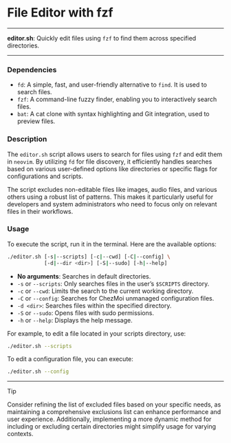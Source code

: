 # File Editor with fzf 

---

**editor.sh**: Quickly edit files using `fzf` to find them across specified directories.

---

### Dependencies

- `fd`: A simple, fast, and user-friendly alternative to `find`. It is used to search files.
- `fzf`: A command-line fuzzy finder, enabling you to interactively search files.
- `bat`: A cat clone with syntax highlighting and Git integration, used to preview files.

### Description

The `editor.sh` script allows users to search for files using `fzf` and edit them in `neovim`. By utilizing `fd` for file discovery, it efficiently handles searches based on various user-defined options like directories or specific flags for configurations and scripts.

The script excludes non-editable files like images, audio files, and various others using a robust list of patterns. This makes it particularly useful for developers and system administrators who need to focus only on relevant files in their workflows.

### Usage

To execute the script, run it in the terminal. Here are the available options:

```bash
./editor.sh [-s|--scripts] [-c|--cwd] [-C|--config] \
            [-d|--dir <dir>] [-S|--sudo] [-h|--help]
```

- **No arguments**: Searches in default directories.
- `-s` or `--scripts`: Only searches files in the user’s `$SCRIPTS` directory.
- `-c` or `--cwd`: Limits the search to the current working directory.
- `-C` or `--config`: Searches for ChezMoi unmanaged configuration files.
- `-d <dir>`: Searches files within the specified directory.
- `-S` or `--sudo`: Opens files with sudo permissions.
- `-h` or `--help`: Displays the help message.

For example, to edit a file located in your scripts directory, use:

```bash
./editor.sh --scripts
```

To edit a configuration file, you can execute:

```bash
./editor.sh --config
```

---

> [!TIP]   
> Consider refining the list of excluded files based on your specific needs, as maintaining a comprehensive exclusions list can enhance performance and user experience. Additionally, implementing a more dynamic method for including or excluding certain directories might simplify usage for varying contexts.